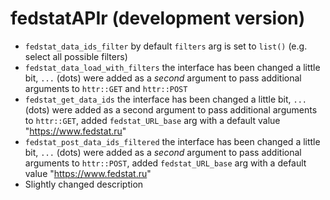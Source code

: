 # fedstatAPIr (development version)

* `fedstat_data_ids_filter` by default `filters` arg is set to `list()` (e.g. select all possible filters)
* `fedstat_data_load_with_filters` the interface has been changed a little bit, `...` (dots) were added as a *second* argument to pass additional arguments to `httr::GET` and `httr::POST`
* `fedstat_get_data_ids` the interface has been changed a little bit, `...` (dots) were added as a second argument to pass additional arguments to `httr::GET`, added `fedstat_URL_base` arg with a default value "https://www.fedstat.ru"
* `fedstat_post_data_ids_filtered` the interface has been changed a little bit, `...` (dots) were added as a *second* argument to pass additional arguments to `httr::POST`, added `fedstat_URL_base` arg with a default value "https://www.fedstat.ru"
*  Slightly changed description